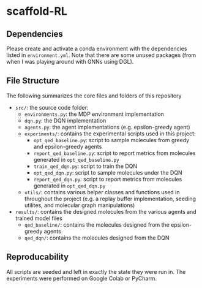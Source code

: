 # scaffold-RL
 
## Dependencies 

Please create and activate a conda environment with the dependencies listed in `environment.yml`. Note that 
there are some unused packages (from when I was playing around with GNNs using DGL). 

## File Structure 

The following summarizes the core files and folders of this repository 

- `src/`: the source code folder: 
  - `environments.py`: the MDP environment implementation  
  - `dqn.py`: the DQN implementation 
  - `agents.py`: the agent implementations (e.g. epsilon-greedy agent)
  - `experiments/`: contains the experimental scripts used in this project: 
    - `opt_qed_baseline.py`: script to sample molecules from greedy and epsilon-greedy agents
    - `report_qed_baseline.py`: script to report metrics from molecules generated in `opt_qed_baseline.py` 
    - `train_qed_dqn.py`: script to train the DQN 
    - `opt_qed_dqn.py`: script to sample molecules under the DQN
    - `report_qed_dqn.py`: script to report metrics from molecules generated in `opt_qed_dqn.py`
  - `utils/`: contains various helper classes and functions used in throughout the project (e.g. a replay buffer 
  implementation, seeding utilites, and molecular graph manipulations)
- `results/`: contains the designed molecules from the various agents and trained model files 
  - `qed_baseline/`: contains the molecules designed from the epsilon-greedy agents
  - `qed_dqn/`: contains the molecules designed from the DQN

## Reproducability

All scripts are seeded and left in exactly the state they were run in. The experiments were performed on Google Colab or PyCharm. 
